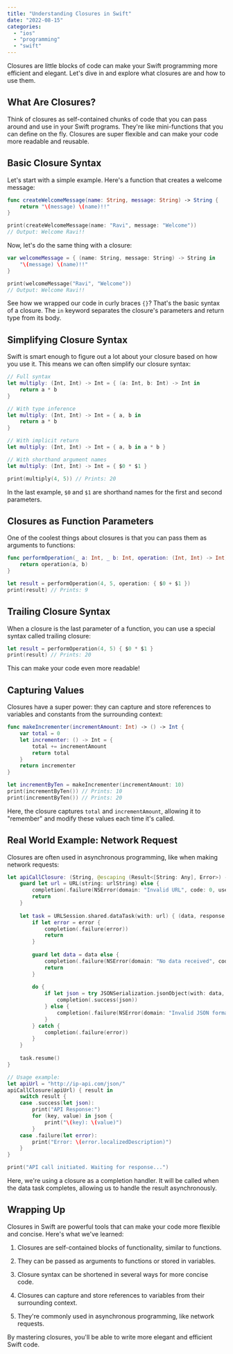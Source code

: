```yaml
---
title: "Understanding Closures in Swift"
date: "2022-08-15"
categories: 
  - "ios"
  - "programming"
  - "swift"
---
```


Closures are little blocks of code can make your Swift programming more efficient and elegant. Let's dive in and explore what closures are and how to use them.

## What Are Closures?

Think of closures as self-contained chunks of code that you can pass around and use in your Swift programs. They're like mini-functions that you can define on the fly. Closures are super flexible and can make your code more readable and reusable.

## Basic Closure Syntax

Let's start with a simple example. Here's a function that creates a welcome message:

```swift
func createWelcomeMessage(name: String, message: String) -> String {
    return "\(message) \(name)!!"
}

print(createWelcomeMessage(name: "Ravi", message: "Welcome"))
// Output: Welcome Ravi!!
```

Now, let's do the same thing with a closure:

```swift
var welcomeMessage = { (name: String, message: String) -> String in
    "\(message) \(name)!!"
}

print(welcomeMessage("Ravi", "Welcome"))
// Output: Welcome Ravi!!
```

See how we wrapped our code in curly braces `{}`? That's the basic syntax of a closure. The `in` keyword separates the closure's parameters and return type from its body.

## Simplifying Closure Syntax

Swift is smart enough to figure out a lot about your closure based on how you use it. This means we can often simplify our closure syntax:

```swift
// Full syntax
let multiply: (Int, Int) -> Int = { (a: Int, b: Int) -> Int in
    return a * b
}

// With type inference
let multiply: (Int, Int) -> Int = { a, b in
    return a * b
}

// With implicit return
let multiply: (Int, Int) -> Int = { a, b in a * b }

// With shorthand argument names
let multiply: (Int, Int) -> Int = { $0 * $1 }

print(multiply(4, 5)) // Prints: 20
```

In the last example, `$0` and `$1` are shorthand names for the first and second parameters.

## Closures as Function Parameters

One of the coolest things about closures is that you can pass them as arguments to functions:

```swift
func performOperation(_ a: Int, _ b: Int, operation: (Int, Int) -> Int) -> Int {
    return operation(a, b)
}

let result = performOperation(4, 5, operation: { $0 + $1 })
print(result) // Prints: 9
```

## Trailing Closure Syntax

When a closure is the last parameter of a function, you can use a special syntax called trailing closure:

```swift
let result = performOperation(4, 5) { $0 * $1 }
print(result) // Prints: 20
```

This can make your code even more readable!

## Capturing Values

Closures have a super power: they can capture and store references to variables and constants from the surrounding context:

```swift
func makeIncrementer(incrementAmount: Int) -> () -> Int {
    var total = 0
    let incrementer: () -> Int = {
        total += incrementAmount
        return total
    }
    return incrementer
}

let incrementByTen = makeIncrementer(incrementAmount: 10)
print(incrementByTen()) // Prints: 10
print(incrementByTen()) // Prints: 20
```

Here, the closure captures `total` and `incrementAmount`, allowing it to "remember" and modify these values each time it's called.

## Real World Example: Network Request

Closures are often used in asynchronous programming, like when making network requests:

```swift
let apiCallClosure: (String, @escaping (Result<[String: Any], Error>) -> Void) -> Void = { urlString, completion in
    guard let url = URL(string: urlString) else {
        completion(.failure(NSError(domain: "Invalid URL", code: 0, userInfo: nil)))
        return
    }
    
    let task = URLSession.shared.dataTask(with: url) { (data, response, error) in
        if let error = error {
            completion(.failure(error))
            return
        }
        
        guard let data = data else {
            completion(.failure(NSError(domain: "No data received", code: 0, userInfo: nil)))
            return
        }
        
        do {
            if let json = try JSONSerialization.jsonObject(with: data, options: []) as? [String: Any] {
                completion(.success(json))
            } else {
                completion(.failure(NSError(domain: "Invalid JSON format", code: 0, userInfo: nil)))
            }
        } catch {
            completion(.failure(error))
        }
    }
    
    task.resume()
}

// Usage example:
let apiUrl = "http://ip-api.com/json/"
apiCallClosure(apiUrl) { result in
    switch result {
    case .success(let json):
        print("API Response:")
        for (key, value) in json {
            print("\(key): \(value)")
        }
    case .failure(let error):
        print("Error: \(error.localizedDescription)")
    }
}

print("API call initiated. Waiting for response...")
```

Here, we're using a closure as a completion handler. It will be called when the data task completes, allowing us to handle the result asynchronously.

## Wrapping Up

Closures in Swift are powerful tools that can make your code more flexible and concise. Here's what we've learned:

1. Closures are self-contained blocks of functionality, similar to functions.

3. They can be passed as arguments to functions or stored in variables.

5. Closure syntax can be shortened in several ways for more concise code.

7. Closures can capture and store references to variables from their surrounding context.

9. They're commonly used in asynchronous programming, like network requests.

By mastering closures, you'll be able to write more elegant and efficient Swift code.
